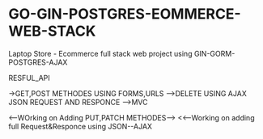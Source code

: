 # GO-GIN-POSTGRES-EOMMERCE-WEB-STACK
Laptop Store - Ecommerce full stack web project using GIN-GORM-POSTGRES-AJAX

RESFUL_API

->GET,POST METHODES USING FORMS,URLS
-->DELETE USING AJAX JSON REQUEST AND RESPONCE
-->MVC


<--WOrking on Adding PUT,PATCH METHODES-->
<<--Working on adding full Request&Responce using JSON--AJAX
